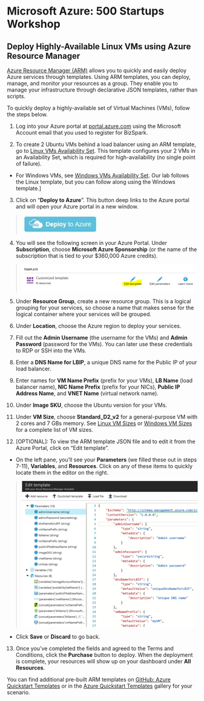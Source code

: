 # Microsoft Azure: 500 Startups Workshop
## Deploy Highly-Available Linux VMs using Azure Resource Manager

[Azure Resource Manager (ARM)](https://docs.microsoft.com/en-us/azure/azure-resource-manager/resource-group-overview) allows you to quickly and easily deploy Azure services through templates.  Using ARM templates, you can deploy, manage, and monitor your resources as a group.  They enable you to manage your infrastructure through declarative JSON templates, rather than scripts.  

To quickly deploy a highly-available set of Virtual Machines (VMs), follow the steps below.  

1.	Log into your Azure portal at [portal.azure.com](portal.azure.com) using the Microsoft Account email that you used to register for BizSpark.

2.	To create 2 Ubuntu VMs behind a load balancer using an ARM template, go to [Linux VMs Availability Set](https://github.com/mschray/AzureVMCreate).  This template configures your 2 VMs in an Availability Set, which is required for high-availability (no single point of failure).  

* For Windows VMs, see [Windows VMs Availability Set](https://github.com/Azure/azure-quickstart-templates/tree/master/201-2-vms-loadbalancer-lbrules).  Our lab follows the Linux template, but you can follow along using the Windows template.]  

3.	Click on “**Deploy to Azure**”.  This button deep links to the Azure portal and will open your Azure portal in a new window.  

> <img src="/images/deploy-to-azure.jpg" width="200">

4.	You will see the following screen in your Azure Portal.  Under **Subscription**, choose **Microsoft Azure Sponsorship** (or the name of the subscription that is tied to your $360,000 Azure credits).  

> ![](/images/edit-arm-portal.png)

5.	Under **Resource Group**, create a new resource group.  This is a logical grouping for your services, so choose a name that makes sense for the logical container where your services will be grouped.  

6.	Under **Location**, choose the Azure region to deploy your services.

7.	Fill out the **Admin Username** (the username for the VMs) and **Admin Password** (password for the VMs).  You can later use these credentials to RDP or SSH into the VMs.  

8.	Enter a **DNS Name for LBIP**, a unique DNS name for the Public IP of your load balancer.  

9.	Enter names for **VM Name Prefix** (prefix for your VMs), **LB Name** (load balancer name), **NIC Name Prefix** (prefix for your NICs), **Public IP Address Name**, and **VNET Name** (virtual network name).

10.	Under **Image SKU**, choose the Ubuntu version for your VMs.  

11.	Under **VM Size**, choose **Standard_D2_v2** for a general-purpose VM with 2 cores and 7 GBs memory.  See [Linux VM Sizes](https://docs.microsoft.com/en-us/azure/virtual-machines/linux/sizes) or [Windows VM Sizes](https://docs.microsoft.com/en-us/azure/virtual-machines/virtual-machines-windows-sizes) for a complete list of VM sizes.  

12.	[OPTIONAL]: To view the ARM template JSON file and to edit it from the Azure Portal, click on “Edit template”.  
 
* On the left pane, you’ll see your **Parameters** (we filled these out in steps 7-11), **Variables**, and **Resources**.  Click on any of these items to quickly locate them in the editor on the right.  

> <img src="/images/arm-editor.png" width="600">

* Click **Save** or **Discard** to go back.

13.	Once you’ve completed the fields and agreed to the Terms and Conditions, click the **Purchase** button to deploy.  When the deployment is complete, your resources will show up on your dashboard under **All Resources**.  

You can find additional pre-built ARM templates on [GitHub: Azure Quickstart Templates](https://github.com/Azure/azure-quickstart-templates) or in the [Azure Quickstart Templates](https://azure.microsoft.com/en-us/resources/templates/) gallery for your scenario.  

